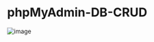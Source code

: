 # phpMyAdmin-DB-CRUD

![image](https://i0.wp.com/www.betterhostreview.com/wp-content/uploads/phpmyadmin.jpg)
